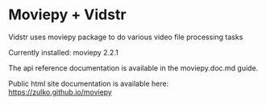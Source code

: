 # Moviepy + Vidstr

Vidstr uses moviepy package to do various video file processing tasks

Currently installed: moviepy 2.2.1

The api reference documentation is available in the moviepy.doc.md guide.

Public html site documentation is available here: https://zulko.github.io/moviepy